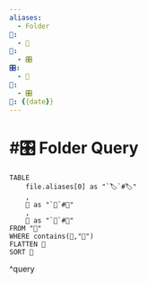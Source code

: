 ```yaml
---
aliases:
  - Folder
📁:
  - 🔢
🔢:
  - 🎛️
🎛️:
  - 📁
🔀:
  - 🎛️
📅: {{date}}
---
```

# #🎛️ Folder Query

```dataview
TABLE
	file.aliases[0] as "`🏷️`#🏷️"
	,
	📅 as "`📅`#📅"
	,
	📁 as "`📁`#📁"
FROM "📁"
WHERE contains(📁,"📁")
FLATTEN 📁
SORT 📁
```

^query